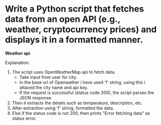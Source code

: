 # Write a Python script that fetches data from an open API (e.g., weather, cryptocurrency prices) and displays it in a formatted manner.

  **Weather api**

Explanation:
1. The script uses OpenWeatherMap api to fetch data.
   * Take input from user for city.
   * In the base url of Openwather i have used 'f' string, using this i attaced the city name and api key.
   * If the request is successful (status code 200), the script parses the JSON response.
2. Then it extracts the details such as temperature, description, etc.
3. After extraction using 'f' string, formatted the data.
4. Else if the status code is not 200, then prints "Error fetching data" as status error.
